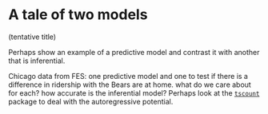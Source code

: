 


# A tale of two models

(tentative title)

Perhaps show an example of a predictive model and contrast it with another that is inferential. 

Chicago data from FES: one predictive model and one to test if there is a difference in ridership with the Bears are at home. what do we care about for each? how accurate is the inferential model? Perhaps look at the [`tscount`](https://www.jstatsoft.org/article/view/v082i05) package to deal with the autoregressive potential.  

